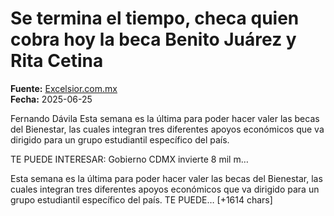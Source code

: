 # Se termina el tiempo, checa quien cobra hoy la beca Benito Juárez y Rita Cetina

**Fuente:** [Excelsior.com.mx](https://www.excelsior.com.mx/nacional/se-termina-el-tiempo-checa-quien-cobra-hoy-la-beca-benito-juarez-y-rita-cetina/1723572)  
**Fecha:** 2025-06-25

Fernando Dávila
Esta semana es la última para poder hacer valer las becas del Bienestar, las cuales integran tres diferentes apoyos económicos que va dirigido para un grupo estudiantil específico del país.

TE PUEDE INTERESAR: Gobierno CDMX invierte 8 mil m…

Esta semana es la última para poder hacer valer las becas del Bienestar, las cuales integran tres diferentes apoyos económicos que va dirigido para un grupo estudiantil específico del país.
TE PUEDE… [+1614 chars]
